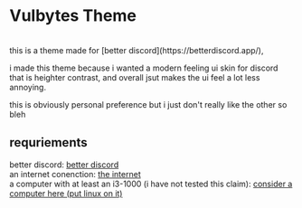 # Vulbytes Theme
<br /> 
this is a theme made for [better discord](https://betterdiscord.app/), 
<br /> 

i made this theme because i wanted a modern feeling ui skin for discord that is heighter contrast, and overall jsut makes the ui feel a lot less annoying.
<br /> 

this is obviously personal preference but i just don't really like the other so bleh
<br /> 


## requriements 

better discord: [better discord](https://betterdiscord.app/)
<br /> 
an internet conenction: [the internet](https://en.wikipedia.org/wiki/Internet)
<br /> 
a computer with at least an i3-1000 (i have not tested this claim): [consider a computer here (put linux on it)](https://www.dellrefurbished.ca/)
<br /> 

